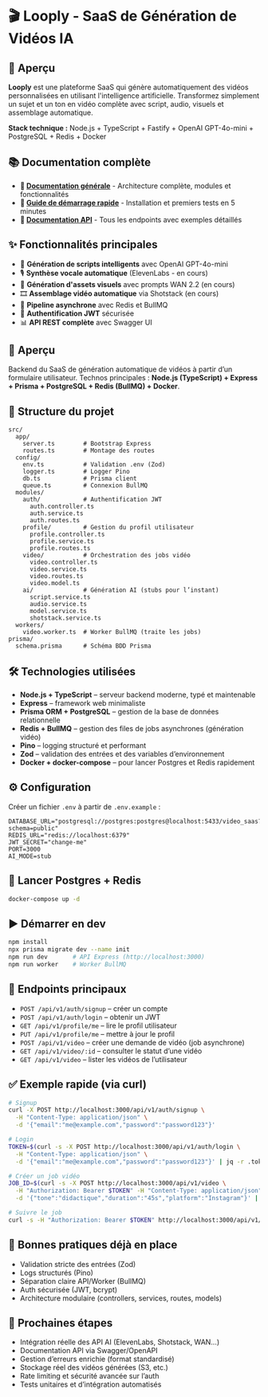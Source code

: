 # 🎬 Looply - SaaS de Génération de Vidéos IA

## 🚀 Aperçu

**Looply** est une plateforme SaaS qui génère automatiquement des vidéos personnalisées en utilisant l'intelligence artificielle. Transformez simplement un sujet et un ton en vidéo complète avec script, audio, visuels et assemblage automatique.

**Stack technique :** Node.js + TypeScript + Fastify + OpenAI GPT-4o-mini + PostgreSQL + Redis + Docker

## 📚 Documentation complète

- **📖 [Documentation générale](DOCUMENTATION.md)** - Architecture complète, modules et fonctionnalités
- **🚀 [Guide de démarrage rapide](QUICK_START.md)** - Installation et premiers tests en 5 minutes  
- **🔌 [Documentation API](API.md)** - Tous les endpoints avec exemples détaillés

## ✨ Fonctionnalités principales

- 🤖 **Génération de scripts intelligents** avec OpenAI GPT-4o-mini
- 🎙️ **Synthèse vocale automatique** (ElevenLabs - en cours)
- 🎨 **Génération d'assets visuels** avec prompts WAN 2.2 (en cours)
- 🎞️ **Assemblage vidéo automatique** via Shotstack (en cours)
- 🔄 **Pipeline asynchrone** avec Redis et BullMQ
- 🔐 **Authentification JWT** sécurisée
- 📊 **API REST complète** avec Swagger UI

## 🚀 Aperçu

Backend du SaaS de génération automatique de vidéos à partir d’un formulaire utilisateur.
Technos principales : **Node.js (TypeScript) + Express + Prisma + PostgreSQL + Redis (BullMQ) + Docker**.

## 📂 Structure du projet

```
src/
  app/
    server.ts        # Bootstrap Express
    routes.ts        # Montage des routes
  config/
    env.ts           # Validation .env (Zod)
    logger.ts        # Logger Pino
    db.ts            # Prisma client
    queue.ts         # Connexion BullMQ
  modules/
    auth/            # Authentification JWT
      auth.controller.ts
      auth.service.ts
      auth.routes.ts
    profile/         # Gestion du profil utilisateur
      profile.controller.ts
      profile.service.ts
      profile.routes.ts
    video/           # Orchestration des jobs vidéo
      video.controller.ts
      video.service.ts
      video.routes.ts
      video.model.ts
    ai/              # Génération AI (stubs pour l’instant)
      script.service.ts
      audio.service.ts
      model.service.ts
      shotstack.service.ts
  workers/
    video.worker.ts  # Worker BullMQ (traite les jobs)
prisma/
  schema.prisma      # Schéma BDD Prisma
```

## 🛠️ Technologies utilisées

* **Node.js + TypeScript** – serveur backend moderne, typé et maintenable
* **Express** – framework web minimaliste
* **Prisma ORM + PostgreSQL** – gestion de la base de données relationnelle
* **Redis + BullMQ** – gestion des files de jobs asynchrones (génération vidéo)
* **Pino** – logging structuré et performant
* **Zod** – validation des entrées et des variables d’environnement
* **Docker + docker-compose** – pour lancer Postgres et Redis rapidement

## ⚙️ Configuration

Créer un fichier `.env` à partir de `.env.example` :

```env
DATABASE_URL="postgresql://postgres:postgres@localhost:5433/video_saas?schema=public"
REDIS_URL="redis://localhost:6379"
JWT_SECRET="change-me"
PORT=3000
AI_MODE=stub
```

## 🐳 Lancer Postgres + Redis

```bash
docker-compose up -d
```

## ▶️ Démarrer en dev

```bash
npm install
npx prisma migrate dev --name init
npm run dev       # API Express (http://localhost:3000)
npm run worker    # Worker BullMQ
```

## 🔑 Endpoints principaux

* `POST /api/v1/auth/signup` – créer un compte
* `POST /api/v1/auth/login` – obtenir un JWT
* `GET /api/v1/profile/me` – lire le profil utilisateur
* `PUT /api/v1/profile/me` – mettre à jour le profil
* `POST /api/v1/video` – créer une demande de vidéo (job asynchrone)
* `GET /api/v1/video/:id` – consulter le statut d’une vidéo
* `GET /api/v1/video` – lister les vidéos de l’utilisateur

## ✅ Exemple rapide (via curl)

```bash
# Signup
curl -X POST http://localhost:3000/api/v1/auth/signup \
  -H "Content-Type: application/json" \
  -d '{"email":"me@example.com","password":"password123"}'

# Login
TOKEN=$(curl -s -X POST http://localhost:3000/api/v1/auth/login \
  -H "Content-Type: application/json" \
  -d '{"email":"me@example.com","password":"password123"}' | jq -r .token)

# Créer un job vidéo
JOB_ID=$(curl -s -X POST http://localhost:3000/api/v1/video \
  -H "Authorization: Bearer $TOKEN" -H "Content-Type: application/json" \
  -d '{"tone":"didactique","duration":"45s","platform":"Instagram"}' | jq -r .jobId)

# Suivre le job
curl -s -H "Authorization: Bearer $TOKEN" http://localhost:3000/api/v1/video/$JOB_ID | jq
```

## 📌 Bonnes pratiques déjà en place

* Validation stricte des entrées (Zod)
* Logs structurés (Pino)
* Séparation claire API/Worker (BullMQ)
* Auth sécurisée (JWT, bcrypt)
* Architecture modulaire (controllers, services, routes, models)

## 🔮 Prochaines étapes

* Intégration réelle des API AI (ElevenLabs, Shotstack, WAN…)
* Documentation API via Swagger/OpenAPI
* Gestion d’erreurs enrichie (format standardisé)
* Stockage réel des vidéos générées (S3, etc.)
* Rate limiting et sécurité avancée sur l’auth
* Tests unitaires et d’intégration automatisés